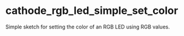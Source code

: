 # cathode_rgb_led_simple_set_color
Simple sketch for setting the color of an RGB LED using RGB values. 
